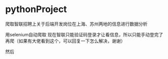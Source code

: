 # pythonProject
爬取智联招聘上关于后端开发岗位在上海、苏州两地的信息进行数据分析

用selenium自动爬取
现在智联只能验证码登录才让看信息，所以只能手动登完了再爬（如果有大佬看到这个，可以回复一下怎么解决，谢谢）

然后

